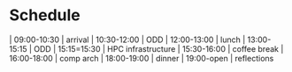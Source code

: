Schedule
========

| 09:00-10:30 | arrival
| 10:30-12:00 | ODD
| 12:00-13:00 | lunch
| 13:00-15:15 | ODD
| 15:15=15:30 | HPC infrastructure
| 15:30-16:00 | coffee break
| 16:00-18:00 | comp arch
| 18:00-19:00 | dinner
| 19:00-open  | reflections


